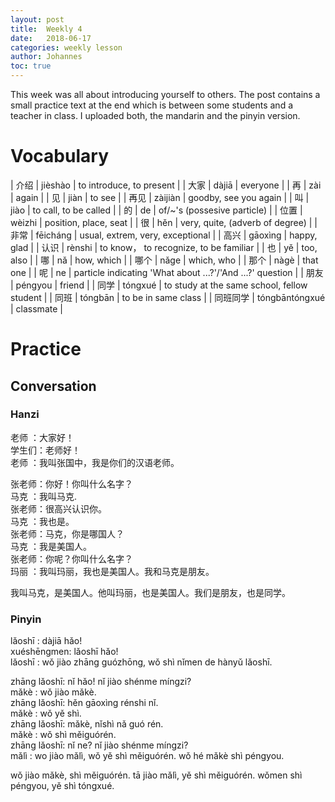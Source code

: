 ```yaml
---
layout: post
title:  Weekly 4
date:   2018-06-17
categories: weekly lesson
author: Johannes
toc: true
---
```


This week was all about introducing yourself to others. The post contains
a small practice text at the end which is between some students and a teacher in class.
I uploaded both, the mandarin and the pinyin version.

# Vocabulary

| 介绍     | jièshào        | to introduce, to present                                  |
| 大家     | dàjiā          | everyone                                                  |
| 再       | zài            | again                                                     |
| 见       | jiàn           | to see                                                    |
| 再见     | zàijiàn        | goodby, see you again                                     |
| 叫       | jiào           | to call, to be called                                     |
| 的       | de             | of/~'s (possesive particle)                               |
| 位置     | wèizhi         | position, place, seat                                     |
| 很       | hěn            | very, quite, (adverb of degree)                           |
| 非常     | fēicháng       | usual, extrem, very, exceptional                          |
| 高兴     | gāoxìng        | happy, glad                                               |
| 认识     | rènshi         | to know， to recognize, to be familiar                    |
| 也       | yě             | too, also                                                 |
| 哪       | nǎ             | how, which                                                |
| 哪个     | nǎge           | which, who                                                |
| 那个     | nàgè           | that one                                                  |
| 呢       | ne             | particle indicating 'What about ...?'/'And ...?' question |
| 朋友     | péngyou        | friend                                                    |
| 同学     | tóngxué        | to study at the same school, fellow student               |
| 同班     | tóngbān        | to be in same class                                       |
| 同班同学 | tóngbāntóngxué | classmate                                                 |

# Practice
## Conversation
### Hanzi

老师  ：大家好！  
学生们：老师好！  
老师  ：我叫张国中，我是你们的汉语老师。  

张老师：你好！你叫什么名字？  
马克  ：我叫马克.  
张老师：很高兴认识你。  
马克  ：我也是。  
张老师：马克，你是哪国人？  
马克  ：我是美国人。  
张老师：你呢？你叫什么名字？  
玛丽  ：我叫玛丽，我也是美国人。我和马克是朋友。  

我叫马克，是美国人。他叫玛丽，也是美国人。我们是朋友，也是同学。

### Pinyin

lǎoshī     : dàjiā hǎo!  
xuéshēngmen: lǎoshī hǎo!  
lǎoshī     : wǒ jiào zhāng guózhōng, wǒ shì nǐmen de hànyǔ lǎoshī.  

zhāng lǎoshī: nǐ hǎo! nǐ jiào shénme míngzi?  
mǎkè        : wǒ jiào mǎkè.  
zhāng lǎoshī: hěn gāoxìng rénshi nǐ.  
mǎkè        : wǒ yě shì.  
zhāng lǎoshī: mǎkè, nǐshì nǎ guó rén.  
mǎkè        : wǒ shì měiguórén.  
zhāng lǎoshī: nǐ ne? nǐ jiào shénme míngzi?  
mǎlì        : wo jiào mǎlì, wǒ yě shì měiguórén. wǒ hé mǎkè shì péngyou.  

wǒ jiào mǎkè, shì měiguórén. tā jiào mǎlì, yě shì měiguórén. wǒmen shì péngyou, yě shì tóngxué.  

